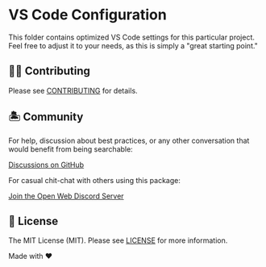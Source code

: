 # VS Code Configuration

This folder contains optimized VS Code settings for this particular project. Feel free to adjust it to your needs, as this is simply a "great starting point."

## 💪🏼 Contributing

Please see [CONTRIBUTING](../.github/CONTRIBUTING.md) for details.

## 🏝 Community

For help, discussion about best practices, or any other conversation that would benefit from being searchable:

[Discussions on GitHub](https://github.com/openwebstacks/stacks-starter/discussions)

For casual chit-chat with others using this package:

[Join the Open Web Discord Server](https://discord.ow3.org)

## 📄 License

The MIT License (MIT). Please see [LICENSE](../LICENSE.md) for more information.

Made with ❤️
